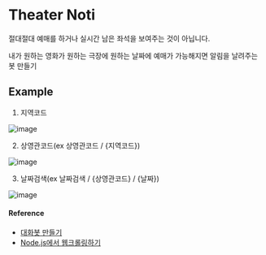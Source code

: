 # Theater Noti

절대절대 예매를 하거나 실시간 남은 좌석을 보여주는 것이 아닙니다.

내가 원하는 영화가 원하는 극장에 원하는 날짜에 예매가 가능해지면 알림을 날려주는 봇 만들기

## Example

1. 지역코드

![image](https://user-images.githubusercontent.com/24274424/62062785-aa96e400-b264-11e9-8609-adaa87e2f6d1.png)

2. 상영관코드(ex 상영관코드 / {지역코드})

![image](https://user-images.githubusercontent.com/24274424/62062871-d31ede00-b264-11e9-8c64-89cb58f3ca18.png)


3. 날짜검색(ex 날짜검색 / {상영관코드} / {날짜})

![image](https://user-images.githubusercontent.com/24274424/62062642-57bd2c80-b264-11e9-988f-9eb0cf8086bd.png)


#### Reference 

- [대화봇 만들기](http://labs.brandi.co.kr/2019/01/30/kwakjs.html)
- [Node.js에서 웹크롤링하기](https://velog.io/@yesdoing/Node.js-%EC%97%90%EC%84%9C-%EC%9B%B9-%ED%81%AC%EB%A1%A4%EB%A7%81%ED%95%98%EA%B8%B0-wtjugync1m)
